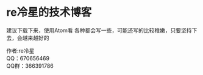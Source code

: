 # re冷星的技术博客  

建议下载下来，使用Atom看
各种都会写一些，可能还写的比较稚嫩，只要坚持下去，会越来越好的



作者:re冷星		 
QQ：670656469   
QQ群：366391786
